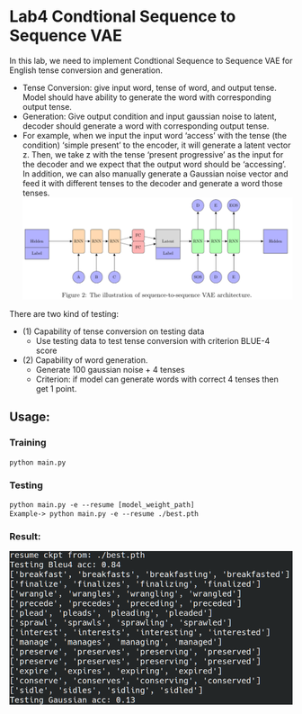 # Lab4 Condtional Sequence to Sequence VAE
In this lab, we need to implement Condtional Sequence to Sequence VAE for English tense conversion and generation.
- Tense Conversion: give input word, tense of word, and output tense. Model should have ability to generate the word with corresponding output tense.
- Generation: Give output condition and input gaussian noise to latent, decoder should generate a word with corresponding output tense.
- For example, when we input the input word ‘access’ with the tense (the condition)
‘simple present’ to the encoder, it will generate a latent vector z. Then, we take z with the tense
‘present progressive’ as the input for the decoder and we expect that the output word should be
‘accessing’. In addition, we can also manually generate a Gaussian noise vector and feed it with
different tenses to the decoder and generate a word those tenses.
![](figure/arch.png)

There are two kind of testing:
- (1) Capability of tense conversion on testing data
    - Use testing data to test tense conversion with criterion BLUE-4 score
- (2) Capability of word generation.
    - Generate 100 gaussian noise + 4 tenses
    - Criterion: if model can generate words with correct 4 tenses then get 1 point.

## Usage:
### Training
```
python main.py
```
### Testing
```
python main.py -e --resume [model_weight_path]
Example-> python main.py -e --resume ./best.pth
```
### Result:
![](figure/result.png)



